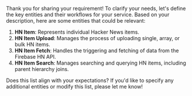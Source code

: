 Thank you for sharing your requirement! To clarify your needs, let's define the key entities and their workflows for your service. Based on your description, here are some entities that could be relevant:

1. **HN Item**: Represents individual Hacker News items.
2. **HN Item Upload**: Manages the process of uploading single, array, or bulk HN items.
3. **HN Item Fetch**: Handles the triggering and fetching of data from the Firebase HN API.
4. **HN Item Search**: Manages searching and querying HN items, including parent hierarchy joins.

Does this list align with your expectations? If you'd like to specify any additional entities or modify this list, please let me know!